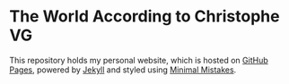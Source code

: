 # The World According to Christophe VG

This repository holds my personal website, which is hosted on [GitHub Pages](https://pages.github.com), powered by [Jekyll](http://jekyllrb.com) and styled using [Minimal Mistakes](https://github.com/mmistakes/minimal-mistakes).

